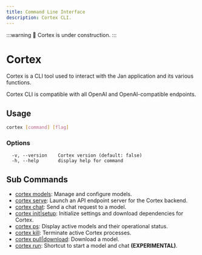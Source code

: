 ```yaml
---
title: Command Line Interface
description: Cortex CLI.
---
```


:::warning
🚧 Cortex is under construction.
:::

# Cortex

Cortex is a CLI tool used to interact with the Jan application and its various functions.

<Callout type="info">
Cortex CLI is compatible with all OpenAI and OpenAI-compatible endpoints.
</Callout>

## Usage

```bash
cortex [command] [flag]
```

### Options

```
  -v, --version    Cortex version (default: false)
  -h, --help       display help for command
```

## Sub Commands

- [cortex models](/docs/cli/models): Manage and configure models.
- [cortex serve](/docs/cli/serve): Launch an API endpoint server for the Cortex backend.
- [cortex chat](/docs/cli/chat): Send a chat request to a model.
- [cortex init|setup](/docs/cli/init): Initialize settings and download dependencies for Cortex.
- [cortex ps](/docs/cli/ps): Display active models and their operational status.
- [cortex kill](/docs/cli/kill): Terminate active Cortex processes.
- [cortex pull|download](/docs/cli/pull): Download a model.
- [cortex run](/docs/cli/run): Shortcut to start a model and chat **(EXPERIMENTAL)**.
